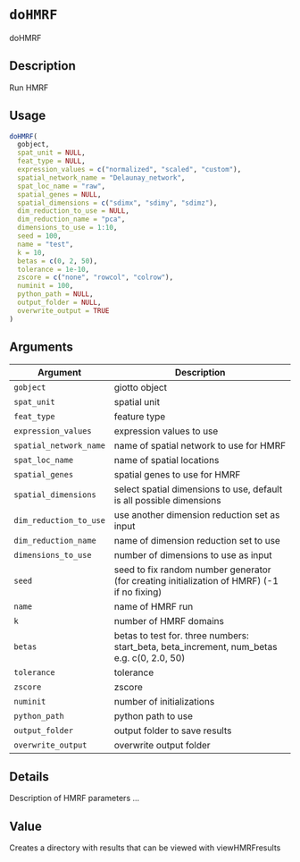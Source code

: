 # `doHMRF`

doHMRF


## Description

Run HMRF


## Usage

```r
doHMRF(
  gobject,
  spat_unit = NULL,
  feat_type = NULL,
  expression_values = c("normalized", "scaled", "custom"),
  spatial_network_name = "Delaunay_network",
  spat_loc_name = "raw",
  spatial_genes = NULL,
  spatial_dimensions = c("sdimx", "sdimy", "sdimz"),
  dim_reduction_to_use = NULL,
  dim_reduction_name = "pca",
  dimensions_to_use = 1:10,
  seed = 100,
  name = "test",
  k = 10,
  betas = c(0, 2, 50),
  tolerance = 1e-10,
  zscore = c("none", "rowcol", "colrow"),
  numinit = 100,
  python_path = NULL,
  output_folder = NULL,
  overwrite_output = TRUE
)
```


## Arguments

Argument      |Description
------------- |----------------
`gobject`     |     giotto object
`spat_unit`     |     spatial unit
`feat_type`     |     feature type
`expression_values`     |     expression values to use
`spatial_network_name`     |     name of spatial network to use for HMRF
`spat_loc_name`     |     name of spatial locations
`spatial_genes`     |     spatial genes to use for HMRF
`spatial_dimensions`     |     select spatial dimensions to use, default is all possible dimensions
`dim_reduction_to_use`     |     use another dimension reduction set as input
`dim_reduction_name`     |     name of dimension reduction set to use
`dimensions_to_use`     |     number of dimensions to use as input
`seed`     |     seed to fix random number generator (for creating initialization of HMRF) (-1 if no fixing)
`name`     |     name of HMRF run
`k`     |     number of HMRF domains
`betas`     |     betas to test for. three numbers: start_beta, beta_increment, num_betas e.g. c(0, 2.0, 50)
`tolerance`     |     tolerance
`zscore`     |     zscore
`numinit`     |     number of initializations
`python_path`     |     python path to use
`output_folder`     |     output folder to save results
`overwrite_output`     |     overwrite output folder


## Details

Description of HMRF parameters ...


## Value

Creates a directory with results that can be viewed with viewHMRFresults


